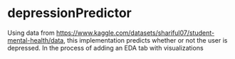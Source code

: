# depressionPredictor
Using data from https://www.kaggle.com/datasets/shariful07/student-mental-health/data, this implementation predicts whether or not the user is depressed. In the process of adding an EDA tab with visualizations
